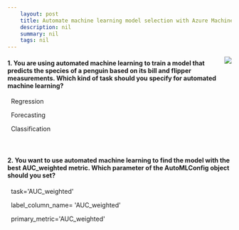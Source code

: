 ```yaml
---
    layout: post
    title: Automate machine learning model selection with Azure Machine Learning 
    description: nil
    summary: nil
    tags: nil
---
```



 <a target="_blank" href="https://docs.microsoft.com/en-us/learn/modules/automate-model-selection-with-azure-automl/5a-knowledge-check/"><i class="fas fa-external-link-alt"></i> </a>
 <img align="right" src="https://docs.microsoft.com/en-us/learn/achievements/automate-model-selection-with-azure-automl-badge.svg">
####  1. You are using automated machine learning to train a model that predicts the species of a penguin based on its bill and flipper measurements. Which kind of task should you specify for automated machine learning?


<i class='far fa-square'></i> &nbsp;&nbsp;Regression

<i class='far fa-square'></i> &nbsp;&nbsp;Forecasting

<i class='fas fa-check-square' style='color: Dodgerblue;'></i> &nbsp;&nbsp;Classification
<br />
<br />
<br />

####  2. You want to use automated machine learning to find the model with the best AUC_weighted metric. Which parameter of the AutoMLConfig object should you set?


<i class='far fa-square'></i> &nbsp;&nbsp;task='AUC_weighted'

<i class='far fa-square'></i> &nbsp;&nbsp;label_column_name= 'AUC_weighted'

<i class='fas fa-check-square' style='color: Dodgerblue;'></i> &nbsp;&nbsp;primary_metric='AUC_weighted'
<br />
<br />
<br />
